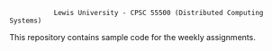                Lewis University - CPSC 55500 (Distributed Computing Systems)

This repository contains sample code for the weekly assignments.

 

